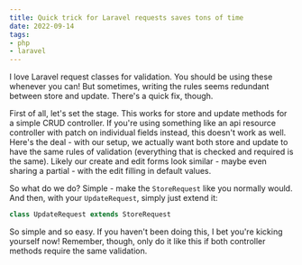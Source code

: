 ```yaml
---
title: Quick trick for Laravel requests saves tons of time
date: 2022-09-14
tags:
- php
- laravel
---
```

I love Laravel request classes for validation. You should be using these whenever you can! But sometimes, writing the rules seems redundant between store and update. There's a quick fix, though.

<!--more-->

First of all, let's set the stage. This works for store and update methods for a simple CRUD controller.  If you're using something like an api resource controller with patch on individual fields instead, this doesn't work as well.  Here's the deal - with our setup, we actually want both store and update to have the same rules of validation (everything that is checked and required is the same).  Likely our create and edit forms look similar - maybe even sharing a partial - with the edit filling in default values.

So what do we do? Simple - make the `StoreRequest` like you normally would. And then, with your `UpdateRequest`, simply just extend it:

```php
class UpdateRequest extends StoreRequest
```

So simple and so easy. If you haven't been doing this, I bet you're kicking yourself now!  Remember, though, only do it like this if both controller methods require the same validation.